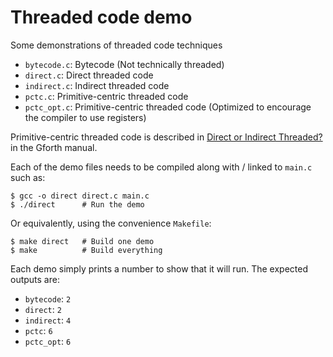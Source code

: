 # Threaded code demo

Some demonstrations of threaded code techniques

- `bytecode.c`: Bytecode (Not technically threaded)
- `direct.c`: Direct threaded code
- `indirect.c`: Indirect threaded code
- `pctc.c`: Primitive-centric threaded code
- `pctc_opt.c`: Primitive-centric threaded code (Optimized to encourage the compiler to use registers)

Primitive-centric threaded code is described in [Direct or Indirect Threaded?][gforth-pctc] in the Gforth manual.

[gforth-pctc]: https://gforth.org/manual/Direct-or-Indirect-Threaded_003f.html

Each of the demo files needs to be compiled along with / linked to `main.c` such as:

```console
$ gcc -o direct direct.c main.c
$ ./direct      # Run the demo
```

Or equivalently, using the convenience `Makefile`:

```console
$ make direct   # Build one demo
$ make          # Build everything
```

Each demo simply prints a number to show that it will run. The expected outputs are:

- `bytecode`: `2`
- `direct`: `2`
- `indirect`: `4`
- `pctc`: `6`
- `pctc_opt`: `6`

